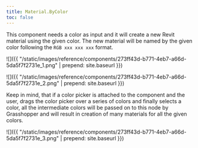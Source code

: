 ```yaml
---
title: Material.ByColor
toc: false
---
```


This component needs a color as input and it will create a new Revit material using the given color. The new material will be named by the given color following the `RGB xxx xxx xxx` format.

![]({{ "/static/images/reference/components/273ff43d-b771-4eb7-a66d-5da5f7f2731e_1.png" | prepend: site.baseurl }})


![]({{ "/static/images/reference/components/273ff43d-b771-4eb7-a66d-5da5f7f2731e_2.png" | prepend: site.baseurl }})

Keep in mind, that if a color picker is attached to the component and the user, drags the color picker over a series of colors and finally selects a color, all the intermediate colors will be passed on to this node by Grasshopper and will result in creation of many materials for all the given colors.

![]({{ "/static/images/reference/components/273ff43d-b771-4eb7-a66d-5da5f7f2731e_3.png" | prepend: site.baseurl }})